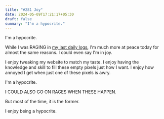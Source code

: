 ```yaml
---
title: "#281 Joy"
date: 2024-05-09T17:21:17+05:30
draft: false
summary: "I'm a hypocrite."
---
```


I'm a hypocrite.

While I was RAGING in [my last daily logs](/dailies/7-5-24-ocd/), I'm much more at peace today for almost the same reasons. I could even say I'm in joy.

I enjoy tweaking my website to match my taste. I enjoy having the knowledge and skill to fill these empty pixels just how I want. I enjoy how annoyed I get when just one of these pixels is awry.

I'm a hypocrite.

I COULD ALSO GO ON RAGES WHEN THESE HAPPEN.

But most of the time, it is the former.

I enjoy being a hypocrite.
